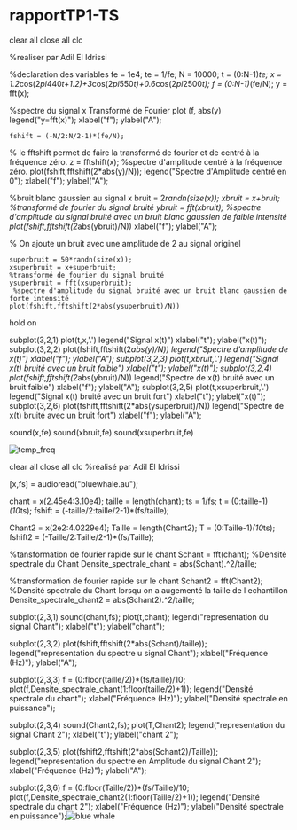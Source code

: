 # rapportTP1-TS

clear all
close all
clc

%realiser par Adil El Idrissi


%declaration des variables 
    fe = 1e4;
    te = 1/fe;
    N  = 10000;
    t  = (0:N-1)*te; 
    x  = 1.2*cos(2*pi*440*t+1.2)+3*cos(2*pi*550*t)+0.6*cos(2*pi*2500*t);
    f = (0:N-1)*(fe/N);
    y = fft(x);

%spectre du signal x Transformé de Fourier
    plot (f, abs(y)
    legend("y=fft(x)");
    xlabel("f");
    ylabel("A");
    
    fshift = (-N/2:N/2-1)*(fe/N);
   % le fftshift permet de faire la transformé de fourier et de  centré à la fréquence zéro. 
    z = fftshift(x);
   %spectre d'amplitude  centré à la fréquence  zéro.
    plot(fshift,fftshift(2*abs(y)/N));
    legend("Spectre d'Amplitude centré en 0");
    xlabel("f");
    ylabel("A");
    
%bruit blanc gaussien au signal x
    bruit = 2*randn(size(x));
    xbruit = x+bruit;
    %transformé de fourier du signal bruité 
    ybruit = fft(xbruit);
    %spectre d'amplitude du signal bruité avec un bruit blanc gaussien de faible intensité
    plot(fshift,fftshift(2*abs(ybruit)/N))
    xlabel("f");
    ylabel("A");
    
% On ajoute un bruit avec une amplitude de 2 au signal originel 

    superbruit = 50*randn(size(x));
    xsuperbruit = x+superbruit;
    %transformé de fourier du signal bruité 
    ysuperbruit = fft(xsuperbruit);
     %spectre d'amplitude du signal bruité avec un bruit blanc gaussien de forte intensité
    plot(fshift,fftshift(2*abs(ysuperbruit)/N))

hold on

subplot(3,2,1) 
    plot(t,x,'.')
    legend("Signal x(t)")
    xlabel("t");
    ylabel("x(t)");
subplot(3,2,2) 
    plot(fshift,fftshift(2*abs(y)/N))
    legend("Spectre d'amplitude de x(t)")
    xlabel("f");
    ylabel("A");
subplot(3,2,3) 
    plot(t,xbruit,'.')
    legend("Signal x(t) bruité avec un bruit faible")
    xlabel("t");
    ylabel("x(t)");
subplot(3,2,4) 
    plot(fshift,fftshift(2*abs(ybruit)/N))
    legend("Spectre de x(t) bruité avec un bruit faible")
    xlabel("f");
    ylabel("A");
subplot(3,2,5) 
    plot(t,xsuperbruit,'.')
    legend("Signal x(t) bruité avec un bruit fort")
    xlabel("t");
    ylabel("x(t)");
subplot(3,2,6) 
     plot(fshift,fftshift(2*abs(ysuperbruit)/N))
      legend("Spectre de x(t) bruité avec un bruit fort")
      xlabel("f");
      ylabel("A");

      
  sound(x,fe)
  sound(xbruit,fe)
sound(xsuperbruit,fe)

![temp_freq](https://user-images.githubusercontent.com/105556070/214936045-7701fb7a-3ec0-4fad-beb2-cf2e0391e505.png)







clear all 
close all
clc
%réalisé par Adil El Idrissi

[x,fs] = audioread("bluewhale.au");

chant = x(2.45e4:3.10e4);
taille = length(chant);
ts = 1/fs;
t = (0:taille-1)*(10*ts);
fshift = (-taille/2:taille/2-1)*(fs/taille);

Chant2 = x(2e2:4.0229e4);
Taille = length(Chant2);
T = (0:Taille-1)*(10*ts);
fshift2 = (-Taille/2:Taille/2-1)*(fs/Taille);


%tansformation de fourier rapide sur le chant 
Schant = fft(chant);
%Densité spectrale du Chant
Densite_spectrale_chant = abs(Schant).^2/taille;


%transformation de fourier rapide sur le chant 
Schant2 = fft(Chant2);
%Densité spectrale du Chant lorsqu on a augementé la taille de l echantillon
Densite_spectrale_chant2 = abs(Schant2).^2/taille;





subplot(2,3,1)
sound(chant,fs);
plot(t,chant);
legend("representation du signal Chant");
xlabel("t");
ylabel("chant");

subplot(2,3,2)
plot(fshift,fftshift(2*abs(Schant)/taille));
legend("representation du spectre u signal Chant");
xlabel("Fréquence (Hz)");
ylabel("A");



subplot(2,3,3)
f = (0:floor(taille/2))*(fs/taille)/10;
plot(f,Densite_spectrale_chant(1:floor(taille/2)+1));
legend("Densité spectrale du chant");
xlabel("Fréquence (Hz)");
ylabel("Densité spectrale en puissance");


subplot(2,3,4)
sound(Chant2,fs);
plot(T,Chant2);
legend("representation du signal Chant 2");
xlabel("t");
ylabel("chant 2");

subplot(2,3,5)
plot(fshift2,fftshift(2*abs(Schant2)/Taille));
legend("representation du spectre en Amplitude du signal Chant 2");
xlabel("Fréquence (Hz)");
ylabel("A");


subplot(2,3,6)
f = (0:floor(Taille/2))*(fs/Taille)/10;
plot(f,Densite_spectrale_chant2(1:floor(Taille/2)+1));
legend("Densité spectrale du chant 2");
xlabel("Fréquence (Hz)");
ylabel("Densité spectrale en puissance");![blue whale](https://user-images.githubusercontent.com/105556070/214935622-6eac7a82-8cba-4b16-a224-54bfc7cf1cce.png)


